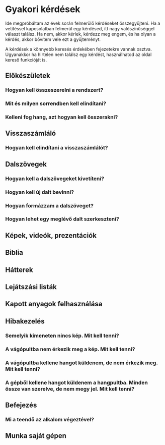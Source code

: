 # Gyakori kérdések

Ide megpróbáltam az évek során felmerülő kérdéseket összegyűjteni. Ha a vetítéssel kapcsolatban felmerül egy kérdésed, itt nagy valószínűséggel választ találsz. Ha nem, akkor kérlek, kérdezz meg engem, és ha olyan a kérdés, akkor bővítem vele ezt a gyűjteményt.

A kérdések a könnyebb keresés érdekében fejezetekre vannak osztva. Ugyanakkor ha hirtelen nem találsz egy kérdést, használhatod az oldal kereső funkcióját is.

## Előkészületek

### Hogyan kell összeszerelni a rendszert?

### Mit és milyen sorrendben kell elindítani?

### Kelleni fog hang, azt hogyan kell összerakni?

## Visszaszámláló

### Hogyan kell elindítani a visszaszámlálót?

## Dalszövegek

### Hogyan kell a dalszövegeket kivetíteni?

### Hogyan kell új dalt bevinni?

### Hogyan formázzam a dalszöveget?

### Hogyan lehet egy meglévő dalt szerkeszteni?

## Képek, videók, prezentációk

## Biblia

## Hátterek

## Lejátszási listák

## Kapott anyagok felhasználása

## Hibakezelés

### Semelyik kimeneten nincs kép. Mit kell tenni?

### A vágópultba nem érkezik meg a kép. Mit kell tenni?

### A vágópultba kellene hangot küldenem, de nem érkezik meg. Mit kell tenni?

### A gépből kellene hangot küldenem a hangpultba. Minden össze van szerelve, de nem megy jel. Mit kell tenni?

## Befejezés

### Mi a teendő az alkalom végeztével?

## Munka saját gépen
